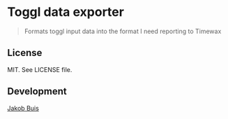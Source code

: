# Toggl data exporter
> Formats toggl input data into the format I need reporting to Timewax

## License
MIT. See LICENSE file.

## Development
[Jakob Buis](https://www.jakobbuis.nl)
